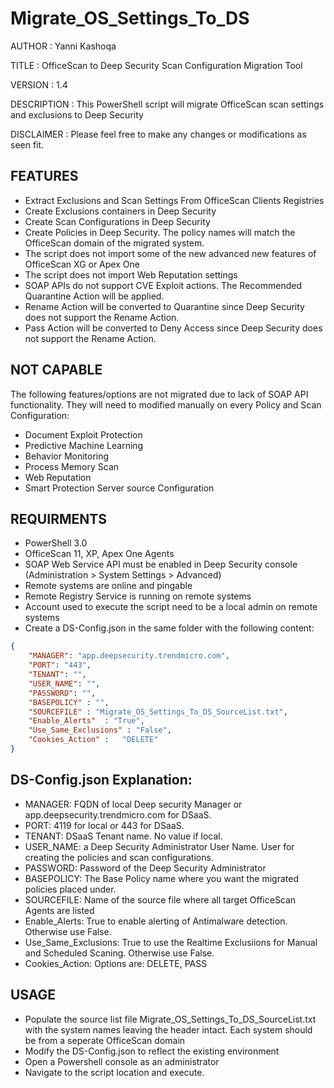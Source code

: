 # Migrate_OS_Settings_To_DS


AUTHOR		: Yanni Kashoqa

TITLE		: OfficeScan to Deep Security Scan Configuration Migration Tool

VERSION		: 1.4

DESCRIPTION	: This PowerShell script will migrate OfficeScan scan settings and exclusions to Deep Security

DISCLAIMER	: Please feel free to make any changes or modifications as seen fit.

## FEATURES
- Extract Exclusions and Scan Settings From OfficeScan Clients Registries
- Create Exclusions containers in Deep Security
- Create Scan Configurations in Deep Security
- Create Policies in Deep Security.  The policy names will match the OfficeScan domain of the migrated system.
- The script does not import some of the new advanced new features of OfficeScan XG or Apex One
- The script does not import Web Reputation settings
- SOAP APIs do not support CVE Exploit actions. The Recommended Quarantine Action will be applied.
- Rename Action will be converted to Quarantine since Deep Security does not support the Rename Action.
- Pass Action will be converted to Deny Access since Deep Security does not support the Rename Action.

## NOT CAPABLE
The following features/options are not migrated due to lack of SOAP API functionality.  They will need to modified manually on every Policy and Scan Configuration:
- Document Exploit Protection
- Predictive Machine Learning
- Behavior Monitoring
- Process Memory Scan
- Web Reputation
- Smart Protection Server source Configuration

## REQUIRMENTS
- PowerShell 3.0
- OfficeScan 11, XP, Apex One Agents
- SOAP Web Service API must be enabled in Deep Security console (Administration > System Settings > Advanced)
- Remote systems are online and pingable
- Remote Registry Service is running on remote systems
- Account used to execute the script need to be a local admin on remote systems
- Create a DS-Config.json in the same folder with the following content:

~~~~JSON
{
    "MANAGER": "app.deepsecurity.trendmicro.com",
    "PORT": "443",
    "TENANT": "",
    "USER_NAME": "",
    "PASSWORD": "",
    "BASEPOLICY" : "",
    "SOURCEFILE" : "Migrate_OS_Settings_To_DS_SourceList.txt",
    "Enable_Alerts"  : "True",
    "Use_Same_Exclusions" : "False",
    "Cookies_Action" :   "DELETE"
}
~~~~

## DS-Config.json Explanation:
- MANAGER: FQDN of local Deep security Manager or app.deepsecurity.trendmicro.com for DSaaS.
- PORT: 4119 for local or 443 for DSaaS.
- TENANT: DSaaS Tenant name.  No value if local.
- USER_NAME: a Deep Security Administrator User Name.  User for creating the policies and scan configurations.
- PASSWORD: Password of the Deep Security Administrator
- BASEPOLICY: The Base Policy name where you want the migrated policies placed under.
- SOURCEFILE: Name of the source file where all target OfficeScan Agents are listed
- Enable_Alerts: True to enable alerting of Antimalware detection. Otherwise use False. 
- Use_Same_Exclusions: True to use the Realtime Exclusiions for Manual and Scheduled Scaning.  Otherwise use False.
- Cookies_Action: Options are: DELETE, PASS

## USAGE
- Populate the source list file Migrate_OS_Settings_To_DS_SourceList.txt with the system names leaving the header intact.
     Each system should be from a seperate OfficeScan domain
- Modify the DS-Config.json to reflect the existing environment
- Open a Powershell console as an administrator
- Navigate to the script location and execute.
